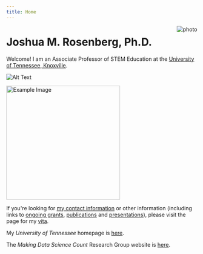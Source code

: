```yaml
---
title: Home
---
```


[<img src="images/rosenberg-headshot-utk-2024.jpeg" style="max-width:15%;min-width:40px;float:right;" alt="photo" />](https://joshuamrosenberg.com/)

# Joshua M. Rosenberg, Ph.D.

Welcome! I am an Associate Professor of STEM Education at the [University of Tennessee, Knoxville](http://utk.edu/). 

![Alt Text](images/rosenberg-horizontal-utk-2024.jpeg "rosenberg horizontal headshot")

<img src="images/rosenberg-horizontal-utk-2024.jpeg" alt="Example Image" style="width: 300px;">

If you're looking for [my contact information](/about/#contact-information) or other information (including links to [ongoing grants](/about/#grants,-fellowships,-and-awards), [publications](/about/#publications) and [presentations](/about/#presentations)), please visit the page for my [vita](/about/).

My *University of Tennessee* homepage is [here](https://tpte.utk.edu/people/joshua-rosenberg-phd/).

The *Making Data Science Count* Research Group website is [here](https://makingdatasciencecount.com).

